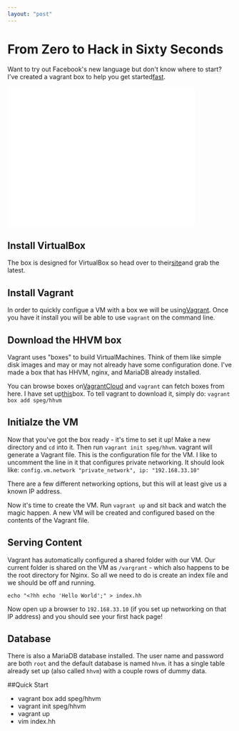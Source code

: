 ```yaml
---
layout: "post"
---
```


# From Zero to Hack in Sixty Seconds

Want to try out Facebook\'s new language but don\'t know where to start?
I\'ve created a vagrant box to help you get started[fast](#fast).

<iframe width="420" height="315" src="//www.youtube.com/embed/w0K1wwSJZoc" frameborder="0" allowfullscreen="allowfullscreen">&nbsp;</iframe>

## Install VirtualBox

The box is designed for VirtualBox so head over to their[site](https://www.virtualbox.org)and grab the latest.

## Install Vagrant

In order to quickly configue a VM with a box we will be using[Vagrant](http://www.vagrantup.com). Once you have it install you will be able to use `vagrant` on the command line.

## Download the HHVM box

Vagrant uses \"boxes\" to build VirtualMachines. Think of them like simple disk images and may or may not already have some configuration done. I've made a box that has HHVM, nginx, and MariaDB already installed.

You can browse boxes on[VagrantCloud](http://vagrantcloud.com) and `vagrant` can fetch boxes from here. I have set up[this](https://vagrantcloud.com/speg/hhvm)box. To tell vagrant to download it, simply do: `vagrant box add speg/hhvm`

## Initialze the VM

Now that you\'ve got the box ready - it\'s time to set it up! Make a new directory and `cd` into it. Then run `vagrant init speg/hhvm`. vagrant will generate a Vagrant file. This is the configuration file for the VM. I like to uncomment the line in it that configures private networking. It should look like: `config.vm.network "private_network", ip: "192.168.33.10"`

There are a few different networking options, but this will at least give us a known IP address.

Now it's time to create the VM. Run `vagrant up` and sit back and watch the magic happen. A new VM will be created and configured based on the contents of the Vagrant file.

## Serving Content

Vagrant has automatically configured a shared folder with our VM. Our current folder is shared on the VM as `/vargrant` - which also happens to be the root directory for Nginx. So all we need to do is create an index file and we should be off and running.

`echo "<?hh echo 'Hello World';" > index.hh`

Now open up a browser to `192.168.33.10` (if you set up networking on that IP address) and you should see your first hack page!

## Database

There is also a MariaDB database installed. The user name and password are both `root` and the default database is named `hhvm`. it has a single table already set up (also called `hhvm`) with a couple rows of dummy data.


##<a name="fast">Quick Start</a>

* vagrant box add speg/hhvm
* vagrant init speg/hhvm
* vagrant up
* vim index.hh 





